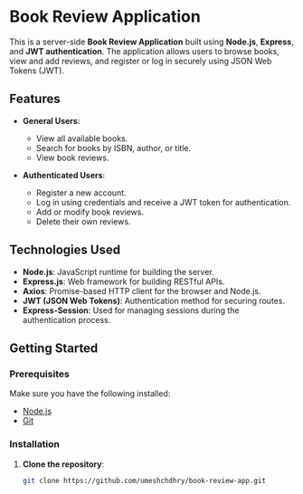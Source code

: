 # Book Review Application

This is a server-side **Book Review Application** built using **Node.js**, **Express**, and **JWT authentication**. The application allows users to browse books, view and add reviews, and register or log in securely using JSON Web Tokens (JWT).

## Features

- **General Users**:
  - View all available books.
  - Search for books by ISBN, author, or title.
  - View book reviews.

- **Authenticated Users**:
  - Register a new account.
  - Log in using credentials and receive a JWT token for authentication.
  - Add or modify book reviews.
  - Delete their own reviews.

## Technologies Used

- **Node.js**: JavaScript runtime for building the server.
- **Express.js**: Web framework for building RESTful APIs.
- **Axios**: Promise-based HTTP client for the browser and Node.js.
- **JWT (JSON Web Tokens)**: Authentication method for securing routes.
- **Express-Session**: Used for managing sessions during the authentication process.

## Getting Started

### Prerequisites

Make sure you have the following installed:

- [Node.js](https://nodejs.org/)
- [Git](https://git-scm.com/)

### Installation

1. **Clone the repository**:
   ```bash
   git clone https://github.com/umeshchdhry/book-review-app.git
